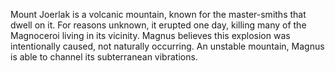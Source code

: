 Mount Joerlak is a volcanic mountain, known for the master-smiths that dwell on it. For reasons unknown, it erupted one day, killing many of the Magnoceroi living in its vicinity.  Magnus believes this explosion was intentionally caused, not naturally occurring. An unstable mountain, Magnus is able to channel its subterranean vibrations.
